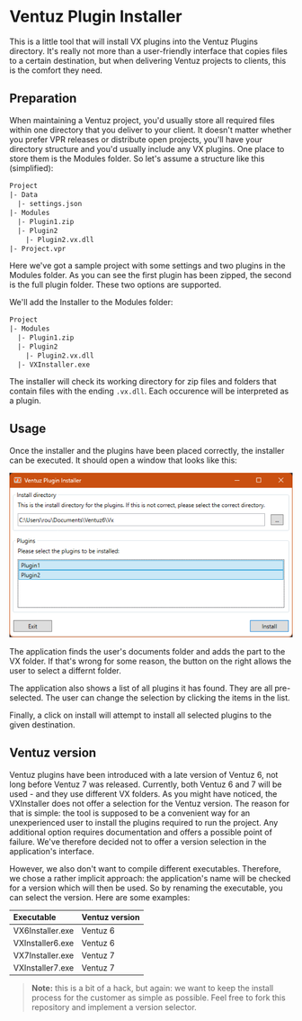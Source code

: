 # Ventuz Plugin Installer

This is a little tool that will install VX plugins into the Ventuz Plugins directory. It's really not more than a user-friendly interface that copies files to a certain destination, but when delivering Ventuz projects to clients, this is the comfort they need.

## Preparation

When maintaining a Ventuz project, you'd usually store all required files within one directory that you deliver to your client. It doesn't matter whether you prefer VPR releases or distribute open projects, you'll have your directory structure and you'd usually include any VX plugins. One place to store them is the Modules folder. So let's assume a structure like this (simplified):

```
Project
|- Data
  |- settings.json
|- Modules
  |- Plugin1.zip
  |- Plugin2
    |- Plugin2.vx.dll
|- Project.vpr
```

Here we've got a sample project with some settings and two plugins in the Modules folder. As you can see the first plugin has been zipped, the second is the full plugin folder. These two options are supported.

We'll add the Installer to the Modules folder:

```
Project
|- Modules
  |- Plugin1.zip
  |- Plugin2
    |- Plugin2.vx.dll
  |- VXInstaller.exe
```

The installer will check its working directory for zip files and folders that contain files with the ending `.vx.dll`. Each occurence will be interpreted as a plugin.

## Usage

Once the installer and the plugins have been placed correctly, the installer can be executed. It should open a window that looks like this:

![VX installer main window](doc/usage_001.png)

The application finds the user's documents folder and adds the part to the VX folder. If that's wrong for some reason, the button on the right allows the user to select a differnt folder.

The application also shows a list of all plugins it has found. They are all pre-selected. The user can change the selection by clicking the items in the list.

Finally, a click on install will attempt to install all selected plugins to the given destination.

## Ventuz version

Ventuz plugins have been introduced with a late version of Ventuz 6, not long before Ventuz 7 was released. Currently, both Ventuz 6 and 7 will be used - and they use different VX folders. As you might have noticed, the VXInstaller does not offer a selection for the Ventuz version. The reason for that is simple: the tool is supposed to be a convenient way for an unexperienced user to install the plugins required to run the project. Any additional option requires documentation and offers a possible point of failure. We've therefore decided not to offer a version selection in the application's interface.

However, we also don't want to compile different executables. Therefore, we chose a rather implicit approach: the application's name will be checked for a version which will then be used. So by renaming the executable, you can select the version. Here are some examples:

Executable | Ventuz version
:---|:---
VX6Installer.exe | Ventuz 6
VXInstaller6.exe | Ventuz 6
VX7Installer.exe | Ventuz 7
VXInstaller7.exe | Ventuz 7

> **Note:** this is a bit of a hack, but again: we want to keep the install process for the customer as simple as possible. Feel free to fork this repository and implement a version selector.
